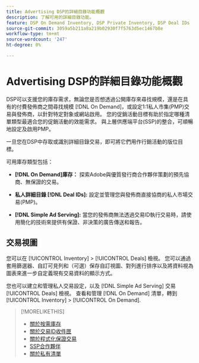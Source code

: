 ```yaml
---
title: Advertising DSP的詳細目錄功能概觀
description: 了解可用的詳細目錄功能。
feature: DSP On Demand Inventory, DSP Private Inventory, DSP Deal IDs
source-git-commit: 3059a5b211a8a219b02930f7f5763d5ec1467b8e
workflow-type: tm+mt
source-wordcount: '247'
ht-degree: 0%

---
```


# Advertising DSP的詳細目錄功能概觀

DSP可以支援您的庫存需求，無論您是否想透過公開庫存來尋找規模，還是在具有的付費發佈商之間尋找規模 [!DNL On Demand]，或設定1:1私人市集(PMP)交易與發佈商，以針對特定對象或網站啟用。 您的促銷活動目標有助於指定哪種清單類型最適合您的促銷活動的效能需求。 與上層供應端平台(SSP)的整合，可順暢地設定及啟用PMP。

一旦您在DSP中存取或識別詳細目錄交易，即可將它們用作行銷活動的版位目標。

可用庫存類型包括：

* **[!DNL On Demand]庫存：** 探索Adobe與優質發行商合作夥伴策劃的預先協商、無保證的交易。

* **私人詳細目錄 [!DNL Deal IDs]:** 設定並管理您與發佈商直接協商的私人市場交易(PMP)。

* **[!DNL Simple Ad Serving]:** 當您的發佈商無法透過交易ID執行交易時，請使用簡化的技術來提供有保證、非決策的廣告傳送和報告。

## 交易視圖

您可以在 [!UICONTROL Inventory] > [!UICONTROL Deals] 檢視。 您可以通過套用篩選器、自訂可見列和（可選）保存自訂視圖、對列進行排序以及將資料視為圖表來進一步自定義現有交易資料的顯示方式。

您也可以建立和管理私人交易設定，以及 [!DNL Simple Ad Serving] 交易 [!UICONTROL Deals] 檢視。 查看和管理 [!DNL On Demand] 清單，轉到 [!UICONTROL Inventory] > [!UICONTROL On Demand].

>[!MORELIKETHIS]
>
>* [關於按需庫存](on-demand-inventory-about.md)
>* [關於交易ID收件匣](deal-id-inbox-about.md)
>* [關於程式化保證交易](programmatic-guaranteed-about.md)
>* [SSP合作夥伴](ssp-partners.md)
>* [關於私有清單](private-inventory-about.md)

